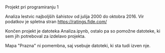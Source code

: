 Projekt pri programiranju 1

Analiza lestvic najboljših šahistov od julija 2000 do oktobra 2016. Vir podatkov je spletna stran https://ratings.fide.com/

Končen projekt je datoteka Analiza.ipynb, ostalo pa so pomožne datoteke, ki sem jih potreboval za izdelavo projekta.

Mapa "Prazna" ni pomembna, saj vsebuje datoteki, ki sta tudi izven nje.
